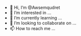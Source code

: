 - 👋 Hi, I’m @Awsemqudret
- 👀 I’m interested in ...
- 🌱 I’m currently learning ...
- 💞️ I’m looking to collaborate on ...
- 📫 How to reach me ...

<!---
Awsemqudret/Awsemqudret is a ✨ special ✨ repository because its `README.md` (this file) appears on your GitHub profile.
You can click the Preview link to take a look at your changes.
--->
